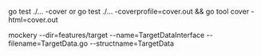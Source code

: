 go test ./... -cover
or
go test ./... -coverprofile=cover.out && go tool cover -html=cover.out

mockery --dir=features/target --name=TargetDataInterface --filename=TargetData.go --structname=TargetData
